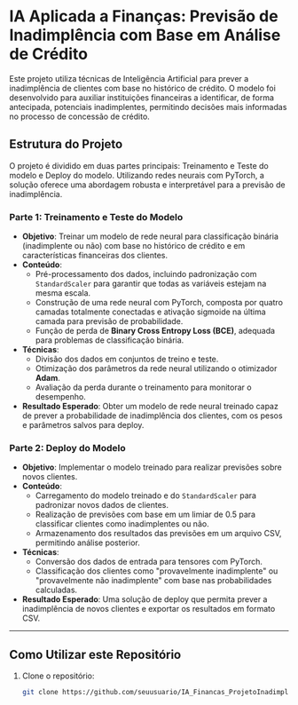 # IA Aplicada a Finanças: Previsão de Inadimplência com Base em Análise de Crédito

Este projeto utiliza técnicas de Inteligência Artificial para prever a inadimplência de clientes com base no histórico de crédito. O modelo foi desenvolvido para auxiliar instituições financeiras a identificar, de forma antecipada, potenciais inadimplentes, permitindo decisões mais informadas no processo de concessão de crédito.

## Estrutura do Projeto

O projeto é dividido em duas partes principais: Treinamento e Teste do modelo e Deploy do modelo. Utilizando redes neurais com PyTorch, a solução oferece uma abordagem robusta e interpretável para a previsão de inadimplência.

### Parte 1: Treinamento e Teste do Modelo

- **Objetivo**: Treinar um modelo de rede neural para classificação binária (inadimplente ou não) com base no histórico de crédito e em características financeiras dos clientes.
- **Conteúdo**: 
  - Pré-processamento dos dados, incluindo padronização com `StandardScaler` para garantir que todas as variáveis estejam na mesma escala.
  - Construção de uma rede neural com PyTorch, composta por quatro camadas totalmente conectadas e ativação sigmoide na última camada para previsão de probabilidade.
  - Função de perda de **Binary Cross Entropy Loss (BCE)**, adequada para problemas de classificação binária.
- **Técnicas**:
  - Divisão dos dados em conjuntos de treino e teste.
  - Otimização dos parâmetros da rede neural utilizando o otimizador **Adam**.
  - Avaliação da perda durante o treinamento para monitorar o desempenho.
- **Resultado Esperado**: Obter um modelo de rede neural treinado capaz de prever a probabilidade de inadimplência dos clientes, com os pesos e parâmetros salvos para deploy.

### Parte 2: Deploy do Modelo

- **Objetivo**: Implementar o modelo treinado para realizar previsões sobre novos clientes.
- **Conteúdo**:
  - Carregamento do modelo treinado e do `StandardScaler` para padronizar novos dados de clientes.
  - Realização de previsões com base em um limiar de 0.5 para classificar clientes como inadimplentes ou não.
  - Armazenamento dos resultados das previsões em um arquivo CSV, permitindo análise posterior.
- **Técnicas**:
  - Conversão dos dados de entrada para tensores com PyTorch.
  - Classificação dos clientes como "provavelmente inadimplente" ou "provavelmente não inadimplente" com base nas probabilidades calculadas.
- **Resultado Esperado**: Uma solução de deploy que permita prever a inadimplência de novos clientes e exportar os resultados em formato CSV.

---

## Como Utilizar este Repositório

1. Clone o repositório:
   ```bash
   git clone https://github.com/seuusuario/IA_Financas_ProjetoInadimplencia.git

